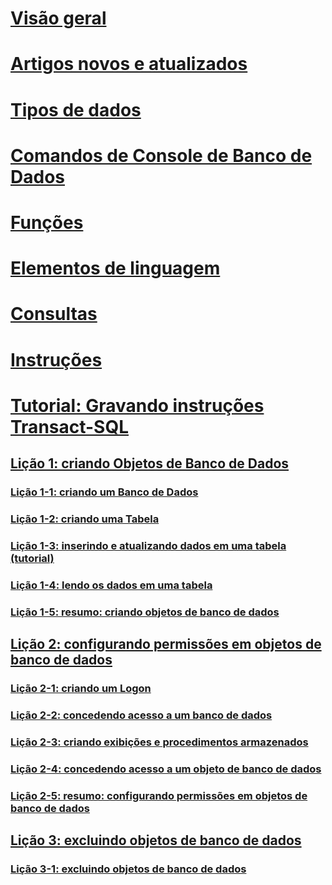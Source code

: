 # [Visão geral](language-reference.md)  
# [Artigos novos e atualizados](new-updated-t-sql.md)

# [Tipos de dados](../t-sql/data-types/data-types-transact-sql.md)
# [Comandos de Console de Banco de Dados](../t-sql/database-console-commands/database-console-commands.md)
# [Funções](../t-sql/functions/functions.md)
# [Elementos de linguagem](../t-sql/language-elements/language-elements-transact-sql.md)
# [Consultas](../t-sql/queries/queries.md)
# [Instruções](../t-sql/statements/statements.md)



# [Tutorial: Gravando instruções Transact-SQL](tutorial-writing-transact-sql-statements.md)  
## [Lição 1: criando Objetos de Banco de Dados](lesson-1-creating-database-objects.md)  
### [Lição 1-1: criando um Banco de Dados](lesson-1-1-creating-a-database.md)  
### [Lição 1-2: criando uma Tabela](lesson-1-2-creating-a-table.md)  
### [Lição 1-3: inserindo e atualizando dados em uma tabela (tutorial)](lesson-1-3-inserting-and-updating-data-in-a-table.md)  
### [Lição 1-4: lendo os dados em uma tabela](lesson-1-4-reading-the-data-in-a-table.md)  
### [Lição 1-5: resumo: criando objetos de banco de dados](lesson-1-5-summary-creating-database-objects.md)  

## [Lição 2: configurando permissões em objetos de banco de dados](lesson-2-configuring-permissions-on-database-objects.md)  
### [Lição 2-1: criando um Logon](lesson-2-1-creating-a-login.md)  
### [Lição 2-2: concedendo acesso a um banco de dados](lesson-2-2-granting-access-to-a-database.md)  
### [Lição 2-3: criando exibições e procedimentos armazenados](lesson-2-3-creating-views-and-stored-procedures.md)  
### [Lição 2-4: concedendo acesso a um objeto de banco de dados](lesson-2-4-granting-access-to-a-database-object.md)  
### [Lição 2-5: resumo: configurando permissões em objetos de banco de dados](lesson-2-5-summary-configuring-permissions-on-database-objects.md)  

## [Lição 3: excluindo objetos de banco de dados](lesson-3-deleting-database-objects.md)  
### [Lição 3-1: excluindo objetos de banco de dados](lesson-3-1-deleting-database-objects.md)  
